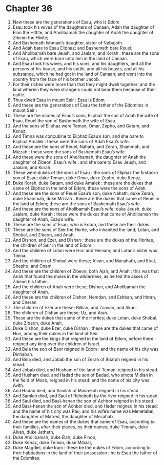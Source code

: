 # Chapter 36

1. Now these are the generations of Esau, who is Edom.
2. Esau took his wives of the daughters of Canaan; Adah the daughter of Elon the Hittite, and Aholibamah the daughter of Anah the daughter of Zibeon the Hivite;
3. And Bashemath Ishmael’s daughter, sister of Nebajoth.
4. And Adah bare to Esau Eliphaz; and Bashemath bare Reuel;
5. And Aholibamah bare Jeush, and Jaalam, and Korah : these are the sons of Esau, which were born unto him in the land of Canaan.
6. And Esau took his wives, and his sons, and his daughters, and all the persons of his house, and his cattle, and all his beasts, and all his substance, which he had got in the land of Canaan; and went into the country from the face of his brother Jacob.
7. For their riches were more than that they might dwell together; and the land wherein they were strangers could not bear them because of their cattle.
8. Thus dwelt Esau in mount Seir : Esau is Edom.
9. And these are the generations of Esau the father of the Edomites in mount Seir :
10. These are the names of Esau’s sons; Eliphaz the son of Adah the wife of Esau, Reuel the son of Bashemath the wife of Esau.
11. And the sons of Eliphaz were Teman, Omar, Zepho, and Gatam, and Kenaz.
12. And Timna was concubine to Eliphaz Esau’s son; and she bare to Eliphaz Amalek : these were the sons of Adah Esau’s wife.
13. And these are the sons of Reuel; Nahath, and Zerah, Shammah, and Mizzah : these were the sons of Bashemath Esau’s wife.
14. And these were the sons of Aholibamah, the daughter of Anah the daughter of Zibeon, Esau’s wife : and she bare to Esau Jeush, and Jaalam, and Korah.
15. These were dukes of the sons of Esau : the sons of Eliphaz the firstborn son of Esau; duke Teman, duke Omar, duke Zepho, duke Kenaz,
16. Duke Korah, duke Gatam, and duke Amalek : these are the dukes that came of Eliphaz in the land of Edom; these were the sons of Adah.
17. And these are the sons of Reuel Esau’s son; duke Nahath, duke Zerah, duke Shammah, duke Mizzah : these are the dukes that came of Reuel in the land of Edom; these are the sons of Bashemath Esau’s wife.
18. And these are the sons of Aholibamah Esau’s wife; duke Jeush, duke Jaalam, duke Korah : these were the dukes that came of Aholibamah the daughter of Anah, Esau’s wife.
19. These are the sons of Esau, who is Edom, and these are their dukes.
20. These are the sons of Seir the Horite, who inhabited the land; Lotan, and Shobal, and Zibeon, and Anah,
21. And Dishon, and Ezer, and Dishan : these are the dukes of the Horites, the children of Seir in the land of Edom.
22. And the children of Lotan were Hori and Hemam; and Lotan’s sister was Timna.
23. And the children of Shobal were these; Alvan, and Manahath, and Ebal, Shepho, and Onam.
24. And these are the children of Zibeon; both Ajah, and Anah : this was that Anah that found the mules in the wilderness, as he fed the asses of Zibeon his father.
25. And the children of Anah were these; Dishon, and Aholibamah the daughter of Anah.
26. And these are the children of Dishon; Hemdan, and Eshban, and Ithran, and Cheran.
27. The children of Ezer are these; Bilhan, and Zaavan, and Akan.
28. The children of Dishan are these; Uz, and Aran.
29. These are the dukes that came of the Horites; duke Lotan, duke Shobal, duke Zibeon, duke Anah,
30. Duke Dishon, duke Ezer, duke Dishan : these are the dukes that came of Hori, among their dukes in the land of Seir.
31. And these are the kings that reigned in the land of Edom, before there reigned any king over the children of Israel.
32. And Bela the son of Beor reigned in Edom : and the name of his city was Dinhabah.
33. And Bela died, and Jobab the son of Zerah of Bozrah reigned in his stead.
34. And Jobab died, and Husham of the land of Temani reigned in his stead.
35. And Husham died, and Hadad the son of Bedad, who smote Midian in the field of Moab, reigned in his stead: and the name of his city was Avith.
36. And Hadad died, and Samlah of Masrekah reigned in his stead.
37. And Samlah died, and Saul of Rehoboth by the river reigned in his stead.
38. And Saul died, and Baal–hanan the son of Achbor reigned in his stead.
39. And Baal–hanan the son of Achbor died, and Hadar reigned in his stead: and the name of his city was Pau; and his wife’s name was Mehetabel, the daughter of Matred, the daughter of Mezahab.
40. And these are the names of the dukes that came of Esau, according to their families, after their places, by their names; duke Timnah, duke Alvah, duke Jetheth,
41. Duke Aholibamah, duke Elah, duke Pinon,
42. Duke Kenaz, duke Teman, duke Mibzar,
43. Duke Magdiel, duke Iram : these be the dukes of Edom, according to their habitations in the land of their possession : he is Esau the father of the Edomites.

